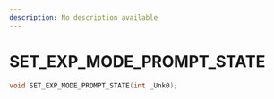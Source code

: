 ```yaml
---
description: No description available 
---
```


# SET_EXP_MODE_PROMPT_STATE

```cpp
void SET_EXP_MODE_PROMPT_STATE(int _Unk0);
```